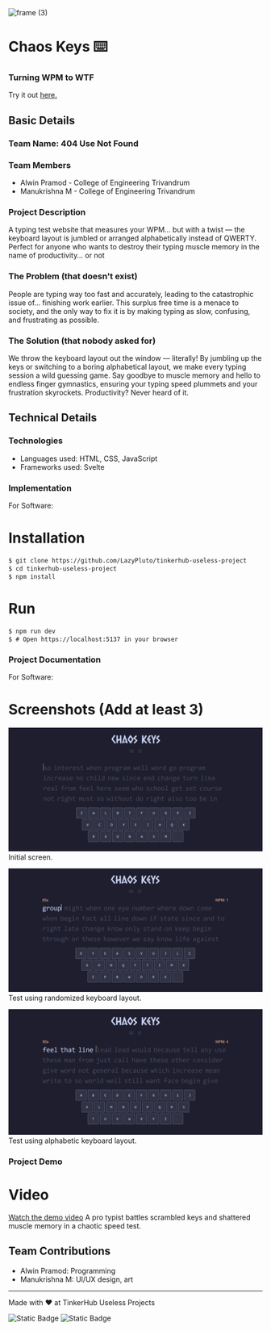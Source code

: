 <img width="3188" height="1202" alt="frame (3)" src="https://github.com/user-attachments/assets/517ad8e9-ad22-457d-9538-a9e62d137cd7" />


# Chaos Keys ⌨️
### Turning WPM to WTF
Try it out [here.](https://chaoskeys.onrender.com)


## Basic Details
### Team Name: 404 Use Not Found


### Team Members
- Alwin Pramod - College of Engineering Trivandrum
- Manukrishna M - College of Engineering Trivandrum

### Project Description
A typing test website that measures your WPM… but with a twist — the keyboard layout is jumbled or arranged alphabetically instead of QWERTY. Perfect for anyone who wants to destroy their typing muscle memory in the name of productivity… or not

### The Problem (that doesn't exist)
People are typing way too fast and accurately, leading to the catastrophic issue of… finishing work earlier. This surplus free time is a menace to society, and the only way to fix it is by making typing as slow, confusing, and frustrating as possible.

### The Solution (that nobody asked for)
We throw the keyboard layout out the window — literally! By jumbling up the keys or switching to a boring alphabetical layout, we make every typing session a wild guessing game. Say goodbye to muscle memory and hello to endless finger gymnastics, ensuring your typing speed plummets and your frustration skyrockets. Productivity? Never heard of it.

## Technical Details
### Technologies
- Languages used: HTML, CSS, JavaScript 
- Frameworks used: Svelte

### Implementation
For Software:
# Installation
```console
$ git clone https://github.com/LazyPluto/tinkerhub-useless-project
$ cd tinkerhub-useless-project
$ npm install
```

# Run
```console
$ npm run dev
$ # Open https://localhost:5137 in your browser 
```

### Project Documentation
For Software:

# Screenshots (Add at least 3)
![Screenshot1](screenshots/screenshot1.png)
Initial screen.

![Screenshot2](screenshots/screenshot2.png)
Test using randomized keyboard layout.

![Screenshot3](screenshots/screenshot3.png)
Test using alphabetic keyboard layout.

### Project Demo
# Video
[Watch the demo video](https://drive.google.com/file/d/1ksg5640VDFvUWtjOskLhF49fEIrAXZYC/view)
A pro typist battles scrambled keys and shattered muscle memory in a chaotic speed test.

## Team Contributions
- Alwin Pramod: Programming
- Manukrishna M: UI/UX design, art

---
Made with ❤️ at TinkerHub Useless Projects 

![Static Badge](https://img.shields.io/badge/TinkerHub-24?color=%23000000&link=https%3A%2F%2Fwww.tinkerhub.org%2F)
![Static Badge](https://img.shields.io/badge/UselessProjects--25-25?link=https%3A%2F%2Fwww.tinkerhub.org%2Fevents%2FQ2Q1TQKX6Q%2FUseless%2520Projects)



